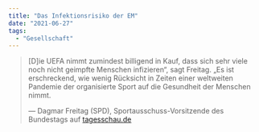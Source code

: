 ```yaml
---
title: "Das Infektionsrisiko der EM"
date: "2021-06-27"
tags:
  - "Gesellschaft"
---
```


> \[D\]ie UEFA nimmt zumindest billigend in Kauf, dass sich sehr viele noch nicht geimpfte Menschen infizieren“, sagt Freitag. „Es ist erschreckend, wie wenig Rücksicht in Zeiten einer weltweiten Pandemie der organisierte Sport auf die Gesundheit der Menschen nimmt.
>
> — Dagmar Freitag (SPD), Sportausschuss-Vorsitzende des Bundestags auf [tagesschau.de](https://www.tagesschau.de/sport/sportschau/euro2020-infektionsrisiko-101.html)
